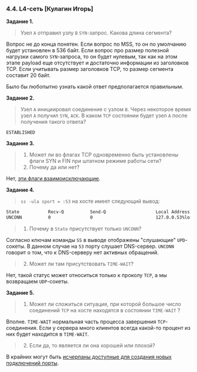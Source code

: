 ### 4.4. L4-сеть [Кулагин Игорь]
**Задание 1.**
>Узел ```А``` отправил узлу ```В``` ```SYN```-запрос.
>Какова длина сегмента?

Вопрос не до конца понятен.
Если вопрос по MSS, то он по умолчанию будет установлен в 536 байт.
Если вопрос про размер полезной нагрузки самого ```SYN```-запроса, то он будет нулевым, так как на этом этапе payload еще отсутствует и достаточно информации из заголовков TCP. Если учитывать размер заголовков TCP, то размер сегмента составит 20 байт.

Было бы любопытно узнать какой ответ предполагается правильным.

**Задание 2.**
>Узел ```А``` инициировал соединение с узлом ```В```.
>Через некоторое время узел ```А``` получил ```SYN```, ```ACK```.
>В каком ```TCP``` состоянии будет узел ```А``` после получения такого ответа?

```ESTABLISHED```

**Задание 3.**
>1. Может ли во флагах TCP одновременно быть установлены флаги SYN и FIN при штатном режиме работы сети?
>2. Почему да или нет?

Нет, [эти флаги взаимоисключающие](https://www.juniper.net/documentation/us/en/software/junos/transport-ip/topics/topic-map/tcp-configure-features.html#:~:text=Both%20the%20SYN%20and%20FIN%20control%20flags%20are%20not%20normally,to%20finish%20a%20TCP%20connection).


**Задание 4.**
>```ss -ula sport = :53``` на хосте имеет следующий вывод:
```bash
State           Recv-Q          Send-Q                   Local Address:Port                     Peer Address:Port          Process
UNCONN          0               0                        127.0.0.53%lo:domain                        0.0.0.0:*
```
>1. Почему в `State` присутствует только `UNCONN`?

Согласно ключам команды ```SS``` в выводе отображены "слушающие" ```UPD```-сокеты. В данном случае на ```53``` порту слушает DNS-сервер. ```UNCONN``` говорит о том, что к DNS-серверу нет активных обращений.  

>2. Может ли там присутствовать `TIME-WAIT`?

Нет, такой статус может относиться только к проколу ```TCP```, а мы возвращаем ```UDP```-сокеты.


**Задание 5.**
>1. Может ли сложиться ситуация, при которой большое число соединений ```TCP``` на хосте находятся в состоянии `TIME-WAIT`  ?

Вполне. ```TIME-WAIT``` нормальная часть процесса завершения ```TCP```-соединения. Если у сервера много клиентов всегда какой-то процент из них будет находится в ```TIME-WAIT```. 

>2. Если да, то является ли она хорошей или плохой?

В крайних могут быть [исчерпаны доступные для создания новых подключений порты](https://docs.appdynamics.com/appd/21.x/21.5/en/infrastructure-visibility/network-visibility/workflows-and-example-use-cases/tcp-port-exhaustion-example-use-case#:~:text=A%20TCP%20socket%20is%20a,for%20use%20by%20another%20application.).